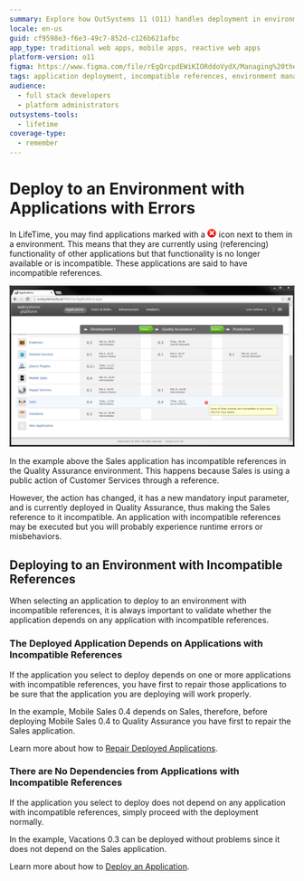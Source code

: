 ```yaml
---
summary: Explore how OutSystems 11 (O11) handles deployment in environments with applications that have incompatible references.
locale: en-us
guid: cf9598e3-f6e3-49c7-852d-c126b621afbc
app_type: traditional web apps, mobile apps, reactive web apps
platform-version: o11
figma: https://www.figma.com/file/rEgQrcpdEWiKIORddoVydX/Managing%20the%20Applications%20Lifecycle?node-id=257:72
tags: application deployment, incompatible references, environment management, error handling, outsystems platform
audience:
  - full stack developers
  - platform administrators
outsystems-tools:
  - lifetime
coverage-type:
  - remember
---
```


# Deploy to an Environment with Applications with Errors

In LifeTime, you may find applications marked with a ![Icon indicating applications with incompatible references in an environment](images/deploy-to-an-environment-with-applications-with-errors-1.png "Incompatible References Icon") icon next to them in a environment. This means that they are currently using (referencing) functionality of other applications but that functionality is no longer available or is incompatible. These applications are said to have incompatible references.

![Screenshot showing the Sales application with incompatible references in the Quality Assurance environment](images/deploy-to-an-environment-with-applications-with-errors-2.png "Incompatible References in Quality Assurance Environment")

In the example above the Sales application has incompatible references in the Quality Assurance environment. This happens because Sales is using a public action of Customer Services through a reference.

However, the action has changed, it has a new mandatory input parameter, and is currently deployed in Quality Assurance, thus making the Sales reference to it incompatible. An application with incompatible references may be executed but you will probably experience runtime errors or misbehaviors.

## Deploying to an Environment with Incompatible References

When selecting an application to deploy to an environment with incompatible references, it is always important to validate whether the application depends on any application with incompatible references. 

### The Deployed Application Depends on Applications with Incompatible References

If the application you select to deploy depends on one or more applications with incompatible references, you have first to repair those applications to be sure that the application you are deploying will work properly.

In the example, Mobile Sales 0.4 depends on Sales, therefore, before deploying Mobile Sales 0.4 to Quality Assurance you have first to repair the Sales application.

Learn more about how to [Repair Deployed Applications](<repair-deployed-applications.md>).

### There are No Dependencies from Applications with Incompatible References

If the application you select to deploy does not depend on any application with incompatible references, simply proceed with the deployment normally.

In the example, Vacations 0.3 can be deployed without problems since it does not depend on the Sales application.

Learn more about how to [Deploy an Application](<deploy-an-application.md>).
